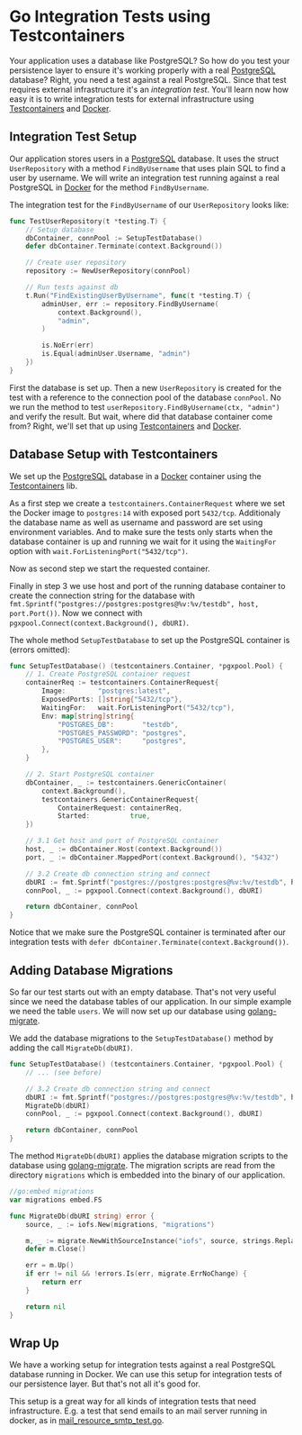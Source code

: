 # Go Integration Tests using Testcontainers

Your application uses a database like PostgreSQL? So how do you test your persistence layer to ensure it's working properly with a real [PostgreSQL](https://www.postgresql.org/) database? Right, you need a test against a real PostgreSQL. Since that test requires external infrastructure it's an _integration test_. You'll learn now how easy it is to write integration tests for external infrastructure using [Testcontainers](https://golang.testcontainers.org/) and [Docker](https://www.docker.com/).

## Integration Test Setup

Our application stores users in a [PostgreSQL](https://www.postgresql.org/) database. It uses the struct `UserRepository` with a method `FindByUsername` that uses plain SQL to find a user by username. We will write an integration test running against a real PostgreSQL in [Docker](https://www.docker.com/) for the method `FindByUsername`.

The integration test for the `FindByUsername` of our `UserRepository` looks like:

```go
func TestUserRepository(t *testing.T) {
	// Setup database
	dbContainer, connPool := SetupTestDatabase()
	defer dbContainer.Terminate(context.Background())

	// Create user repository
	repository := NewUserRepository(connPool)

	// Run tests against db
	t.Run("FindExistingUserByUsername", func(t *testing.T) {
		adminUser, err := repository.FindByUsername(
			context.Background(),
			"admin",
		)

		is.NoErr(err)
		is.Equal(adminUser.Username, "admin")
	})
}
```

First the database is set up. Then a new `UserRepository` is created for the test with a reference to the connection pool of the database `connPool`. No we run the method to test `userRepository.FindByUsername(ctx, "admin")` and verify the result. But wait, where did that database container come from? Right, we'll set that up using [Testcontainers](https://golang.testcontainers.org/) and [Docker](https://www.docker.com/).

## Database Setup with Testcontainers

We set up the [PostgreSQL](https://www.postgresql.org/) database in a [Docker](https://www.docker.com/) container using the [Testcontainers](https://golang.testcontainers.org/) lib.

As a first step we create a `testcontainers.ContainerRequest` where we set the Docker image to `postgres:14` with exposed port `5432/tcp`. Additionaly the database name as well as username and password are set using environment variables. And to make sure the tests only starts when the database container is up and running we wait for it using the `WaitingFor` option with `wait.ForListeningPort("5432/tcp")`.

Now as second step we start the requested container.

Finally in step 3 we use host and port of the running database container to create the connection string for the database with `fmt.Sprintf("postgres://postgres:postgres@%v:%v/testdb", host, port.Port())`. Now we connect with `pgxpool.Connect(context.Background(), dbURI)`.

The whole method `SetupTestDatabase` to set up the PostgreSQL container is (errors omitted):

```go
func SetupTestDatabase() (testcontainers.Container, *pgxpool.Pool) {
	// 1. Create PostgreSQL container request
	containerReq := testcontainers.ContainerRequest{
		Image:        "postgres:latest",
		ExposedPorts: []string{"5432/tcp"},
		WaitingFor:   wait.ForListeningPort("5432/tcp"),
		Env: map[string]string{
			"POSTGRES_DB":       "testdb",
			"POSTGRES_PASSWORD": "postgres",
			"POSTGRES_USER":     "postgres",
		},
	}

	// 2. Start PostgreSQL container
	dbContainer, _ := testcontainers.GenericContainer(
		context.Background(),
		testcontainers.GenericContainerRequest{
			ContainerRequest: containerReq,
			Started:          true,
	})

	// 3.1 Get host and port of PostgreSQL container
	host, _ := dbContainer.Host(context.Background())
	port, _ := dbContainer.MappedPort(context.Background(), "5432")

	// 3.2 Create db connection string and connect
	dbURI := fmt.Sprintf("postgres://postgres:postgres@%v:%v/testdb", host, port.Port())
	connPool, _ := pgxpool.Connect(context.Background(), dbURI)

	return dbContainer, connPool
}
```

Notice that we make sure the PostgreSQL container is terminated after our integration tests with `defer dbContainer.Terminate(context.Background())`.

## Adding Database Migrations

So far our test starts out with an empty database. That's not very useful since we need the database tables of our application. In our simple example we need the table `users`. We will now set up our database using [golang-migrate](https://github.com/golang-migrate/migrate).

We add the database migrations to the `SetupTestDatabase()` method by adding the call `MigrateDb(dbURI)`.

```go
func SetupTestDatabase() (testcontainers.Container, *pgxpool.Pool) {
	// ... (see before)

	// 3.2 Create db connection string and connect
	dbURI := fmt.Sprintf("postgres://postgres:postgres@%v:%v/testdb", host, port.Port())
	MigrateDb(dbURI)
	connPool, _ := pgxpool.Connect(context.Background(), dbURI)

	return dbContainer, connPool
}
```

The method `MigrateDb(dbURI)` applies the database migration scripts to the database using [golang-migrate](https://github.com/golang-migrate/migrate). The migration scripts are read from the directory `migrations` which is embedded into the binary of our application.

```go
//go:embed migrations
var migrations embed.FS

func MigrateDb(dbURI string) error {
	source, _ := iofs.New(migrations, "migrations")

	m, _ := migrate.NewWithSourceInstance("iofs", source, strings.Replace(dbURI, "postgres://", "pgx://", 1))
	defer m.Close()

	err = m.Up()
	if err != nil && !errors.Is(err, migrate.ErrNoChange) {
		return err
	}

	return nil
}
```

## Wrap Up

We have a working setup for integration tests against a real PostgreSQL database running in Docker. We can use this setup for integration tests of our persistence layer. But that's not all it's good for.

This setup is a great way for all kinds of integration tests that need infrastructure. E.g. a test that send emails to an mail server running in docker, as in [mail_resource_smtp_test.go](https://github.com/Baralga/baralga-app/blob/main/shared/mail_resource_smtp_test.go).
